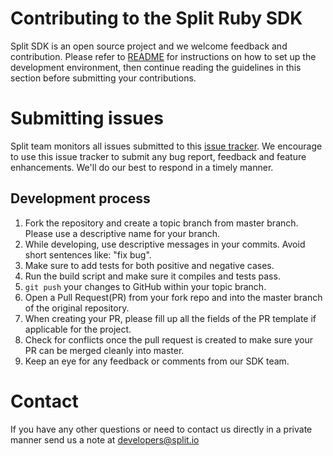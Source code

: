 # Contributing to the Split Ruby SDK
 
Split SDK is an open source project and we welcome feedback and contribution. Please refer to [README](README.md) for instructions on how to set up the development environment, then continue reading the guidelines in this section before submitting your contributions.
 
# Submitting issues
Split team monitors all issues submitted to this [issue tracker](https://github.com/splitio/ruby-client/issues). We encourage to use this issue tracker to submit any bug report, feedback and feature enhancements. We'll do our best to respond in a timely manner.
 
 
## Development process
 
1. Fork the repository and create a topic branch from master branch. Please use a descriptive name for your branch.
2. While developing, use descriptive messages in your commits. Avoid short sentences like: "fix bug".
3. Make sure to add tests for both positive and negative cases.
4. Run the build script and make sure it compiles and tests pass.
5. `git push` your changes to GitHub within your topic branch.
6. Open a Pull Request(PR) from your fork repo and into the master branch of the original repository.
7. When creating your PR, please fill up all the fields of the PR template if applicable for the project.
8. Check for conflicts once the pull request is created to make sure your PR can be merged cleanly into master.
9. Keep an eye for any feedback or comments from our SDK team.
 
# Contact
If you have any other questions or need to contact us directly in a private manner send us a note at developers@split.io